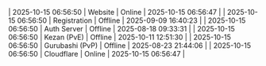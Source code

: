 | 2025-10-15 06:56:50 | Website | Online | 2025-10-15 06:56:47 |
| 2025-10-15 06:56:50 | Registration | Offline | 2025-09-09 16:40:23 |
| 2025-10-15 06:56:50 | Auth Server | Offline | 2025-08-18 09:33:31 |
| 2025-10-15 06:56:50 | Kezan (PvE) | Offline | 2025-10-11 12:51:30 |
| 2025-10-15 06:56:50 | Gurubashi (PvP) | Offline | 2025-08-23 21:44:06 |
| 2025-10-15 06:56:50 | Cloudflare | Online | 2025-10-15 06:56:47 |
